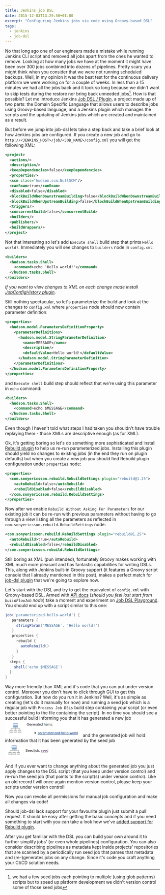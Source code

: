 ```yaml
---
title: Jenkins job DSL
date: 2015-12-03T13:29:50+01:00
excerpt: "Configuring Jenkins jobs via code using Groovy-based DSL"
tags:
  - jenkins
  - job-dsl
---
```


No that long ago one of our engineers made a mistake while running Jenkins CLI script and removed all jobs apart from the ones he wanted to remove.
Looking at how many jobs we have at the moment it might have been over 300 jobs combined into dozens of pipelines.
Pretty scary you might think when you consider that we were not running scheduled backups.
Well, in my opinion it was the best test for the continuous delivery platform we were working on for a couple of weeks.
In less than a 15 minutes we had all the jobs back and it took so long because we didn't want to skip tests during the restore nor bring back unneeded jobs[^1].
How is that possible?
Let me introduce Jenkins [Job DSL / Plugin](https://github.com/jenkinsci/job-dsl-plugin), a project made up of two parts: the Domain Specific Language that allows users to describe jobs using Groovy-based language, and a Jenkins plugin which manages the scripts and the updating of Jenkins jobs which are created and maintained as a result.

But before we jump into job-dsl lets take a step back and take a brief look at how Jenkins jobs are configured.
If you create a new job and go to `http://<JENKINS_HOST>/job/<JOB_NAME>/config.xml` you will get the following XML:

```xml
<project>
  <actions/>
  <description/>
  <keepDependencies>false</keepDependencies>
  <properties/>
  <scm class="hudson.scm.NullSCM"/>
  <canRoam>true</canRoam>
  <disabled>false</disabled>
  <blockBuildWhenDownstreamBuilding>false</blockBuildWhenDownstreamBuilding>
  <blockBuildWhenUpstreamBuilding>false</blockBuildWhenUpstreamBuilding>
  <triggers/>
  <concurrentBuild>false</concurrentBuild>
  <builders/>
  <publishers/>
  <buildWrappers/>
</project>
```

Not that interesting so let's add `Execute shell` build step that prints `Hello world!`.
Immediately you will see changes to `builders` node in `config.xml`:

```xml
<builders>
  <hudson.tasks.Shell>
    <command>echo 'Hello world!'</command>
  </hudson.tasks.Shell>
</builders>
```

*If you want to view changes to XML on each change made install [JobConfigHistory plugin](https://wiki.jenkins-ci.org/display/JENKINS/JobConfigHistory+Plugin).*

Still nothing spectacular, so let's parameterize the build and look at the changes to `config.xml` where `properties` node should now contain parameter definition:

```xml
<properties>
  <hudson.model.ParametersDefinitionProperty>
    <parameterDefinitions>
      <hudson.model.StringParameterDefinition>
        <name>MESSAGE</name>
        <description/>
        <defaultValue>Hello world!</defaultValue>
      </hudson.model.StringParameterDefinition>
    </parameterDefinitions>
  </hudson.model.ParametersDefinitionProperty>
</properties>
```

and `Execute shell` build step should reflect that we're using this parameter in `echo` command:

```xml
<builders>
  <hudson.tasks.Shell>
    <command>echo $MESSAGE</command>
  </hudson.tasks.Shell>
</builders>
```

Even though I haven't told what steps I had taken you shouldn't have trouble replaying them - those XMLs are descriptive enough (as for XML).

Ok, it's getting boring so let's do something more sophisticated and install [Rebuild plugin](https://wiki.jenkins-ci.org/display/JENKINS/Rebuild+Plugin) to help us re-run parameterized jobs.
Installing this plugin should yield no changes to existing jobs (in the end they run on plugin defaults) but when you create a new job you should find Rebuild plugin configuration under `properties` node:

```xml
<properties>
  <com.sonyericsson.rebuild.RebuildSettings plugin="rebuild@1.25">
    <autoRebuild>false</autoRebuild>
    <rebuildDisabled>false</rebuildDisabled>
  </com.sonyericsson.rebuild.RebuildSettings>
</properties>
```

Now after we enable `Rebuild Without Asking For Parameters` for our existing job it can be re-run with previous parameters without having to go through a view listing all the parameters as reflected in `com.sonyericsson.rebuild.RebuildSettings` node:

```xml
<com.sonyericsson.rebuild.RebuildSettings plugin="rebuild@1.25">
  <autoRebuild>true</autoRebuild>
  <rebuildDisabled>false</rebuildDisabled>
</com.sonyericsson.rebuild.RebuildSettings>
```

Still boring as XML (pun intended), fortunately Groovy makes working with XML much more pleasant and has fantastic capabilities for writing DSLs.
This, along with Jenkins built-in Groovy support (it features a Groovy script console that I already mentioned in this post), makes a perfect match for [job-dsl plugin]((https://github.com/jenkinsci/job-dsl-plugin)) that we're going to explore now.

Let's start with the DSL and try to get the equivalent of `config.xml` with Groovy-based DSL.
Armed with [API docs](https://jenkinsci.github.io/job-dsl-plugin/) (*should you feel lost start from `buildFlowJob` node*) take a moment and experiment on [Job DSL Playground](http://job-dsl.herokuapp.com/).
You should end up with a script similar to this one:

```groovy
job('parameterized-hello-world') {
   parameters {
     stringParam('MESSAGE', 'Hello world!') 
   }
   properties {
     rebuild {
       autoRebuild()
     }
   }
  steps {
    shell('echo $MESSAGE')
  }
}
```

Way more friendly than XML and it's code that you can put under version control.
Moreover you don't have to click through GUI to get this configuration.
But how do you run it in Jenkins?
Well, it's as simple as creating (let's do it manually for now) and running a seed job which is a regular job with `Process Job DSLs` build step containing your script (or even better pointing to the file containing the script).
In no time you should see a successful build informing you that it has generated a new job
![alt text](../assets/images/posts/jenkins-job-dsl/seed-generated-items.png "seed generated items")
and the generated job will hold information that it has been generated by the seed job
![alt text](../assets/images/posts/jenkins-job-dsl/job-reference-to-seed.png "job reference do seed")

And if you ever want to change anything about the generated job you just apply changes to the DSL script (that you keep under version control) and re-run the seed job (that points to the script(s) under version control).
Like an old record I will once again mention version control, please keep your scripts under version control!

Now you can revoke all permissions for manual job configuration and make all changes via code!

Should job-dsl lack support for your favourite plugin just submit a pull request.
It should be easy after getting the basic concepts and if you need something to start with you can take a look how we've [added support for Rebuild plugin](https://github.com/jenkinsci/job-dsl-plugin/pull/606/files).

After you get familiar with the DSL you can build your own around it to further simplify jobs' (or even whole pipelines) configuration.
You can also consider describing pipelines as metadata kept inside projects' repositories that are scanned by a periodically run seed job that parses that metadata and (re-)generates jobs on any change.
Since it's code you craft anything your CI/CD solution needs.

[^1]: we had a few seed jobs each pointing to multiple (using glob patterns) scripts but to speed up platform development we didn't version control some of those seed jobs
